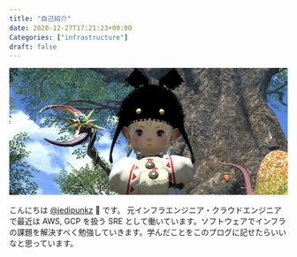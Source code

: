```yaml
---
title: "自己紹介"
date: 2020-12-27T17:21:23+09:00
Categories: ["infrastructure"]
draft: false
---
```


![icon](../../pix/jedipunkz_banner.png)

こんにちは [@jedipunkz](https://twitter.com/jedipunkz) 🚀 です。
元インフラエンジニア・クラウドエンジニアで最近は AWS, GCP を扱う SRE として働いています。ソフトウェアでインフラの課題を解決すべく勉強していきます。学んだことをこのブログに記せたらいいなと思っています。
